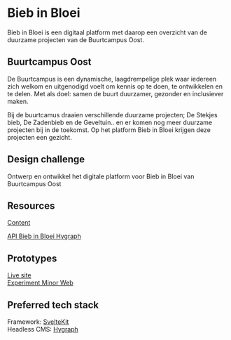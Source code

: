 # Bieb in Bloei

Bieb in Bloei is een digitaal platform met daarop een overzicht van de duurzame projecten van de Buurtcampus Oost.

## Buurtcampus Oost
De Buurtcampus is een dynamische, laagdrempelige plek waar iedereen zich welkom en uitgenodigd voelt om kennis op te doen, te ontwikkelen en te delen. Met als doel: samen de buurt duurzamer, gezonder en inclusiever maken.

Bij de buurtcamus draaien verschillende duurzame projecten; De Stekjes bieb, De Zadenbieb en de Geveltuin.. en er komen nog meer duurzame projecten bij in de toekomst. Op het platform Bieb in Bloei krijgen deze projecten een gezicht.


## Design challenge
Ontwerp en ontwikkel het digitale platform voor Bieb in Bloei van Buurtcampus Oost

## Resources

<!-- [Backlog](https://github.com/orgs/fdnd-agency/projects/3) -->

[Content](https://github.com/fdnd-agency/buurtcampus-oost/tree/main/content)

[API Bieb in Bloei Hygraph](https://api-eu-central-1-shared-euc1-02.hygraph.com/v2/clbe0wlb32hx401ui0c2yfm49/master)


<!--[Sprintplanning Miro Board](https://miro.com/app/board/uXjVPhWkx0k=/?share_link_id=406873123775)-->

## Prototypes
  

[Live site](https://bieb-in-bloei.vercel.app/)    
[Experiment Minor Web](https://buurtcampus-oost.onrender.com/)
<!--
[Team Tolga @FDND](https://performance-matters-optimized-website.onrender.com/)  
[Team Joelle @FDND](https://fair-plum-chimpanzee-cuff.cyclic.app/)  
[Minor @CMD](https://plantswap.vercel.app/)  
[Minor 1 @CMD](https://plantswap-identifier.vercel.app/) 
-->

## Preferred tech stack

Framework: [SvelteKit](https://kit.svelte.dev/)   
Headless CMS: [Hygraph](https://hygraph.com/)
